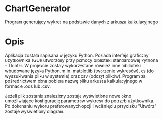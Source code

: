 # ChartGenerator
Program generujący wykres na podstawie danych z arkusza kalkulacyjnego

Opis
=====================================================================   
Aplikacja została napisana w języku Python. Posiada interfejs graficzny użytkownika (GUI)
utworzony przy pomocy biblioteki standardowej Pythona - Tkinter. W projekcie zostały wykorzystane
również inne bibilioteki wbudowane języka Python, m.in. matplotlib (tworzenie wykresów), os (do 
wyszukiwania pliku w systemie) oraz csv (odczyt plików). Program za pośrednictwem okna pobiera 
nazwę pliku arkusza kalkulacyjnego w formacie .ods lub .csv.

Jeżeli plik zostanie znaleziony zostaje wyświetlone nowe okno umożliwiające konfigurację
parametrów wykresu do potrzeb użytkownika. Po dokonaniu wyboru preferowanych opcji i wciśnięciu
przycisku "Utwórz" zostaje wyświetlony diagram.

